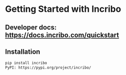 # Getting Started with Incribo

## Developer docs: https://docs.incribo.com/quickstart


## Installation
```bash
pip install incribo
PyPI: https://pypi.org/project/incribo/

